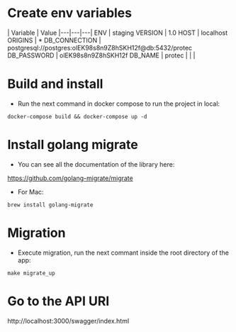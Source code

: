 # Create env variables
| Variable | Value 
|---|---|---|
ENV | staging
VERSION | 1.0
HOST | localhost
ORIGINS | *
DB_CONNECTION | postgresql://postgres:olEK98s8n9Z8hSKH12f@db:5432/protec
DB_PASSWORD | olEK98s8n9Z8hSKH12f
DB_NAME | protec
|  |  |

# Build and install

- Run the next command in docker compose to run the project in local:

`docker-compose build && docker-compose up -d`

# Install golang migrate

- You can see all the documentation of the library here:

https://github.com/golang-migrate/migrate

- For Mac:

`brew install golang-migrate`

# Migration

- Execute migration, run the next commant inside the root directory of the app:

`make migrate_up`

# Go to the API URI

http://localhost:3000/swagger/index.html

